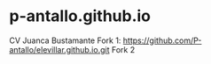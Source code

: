 # p-antallo.github.io
CV Juanca Bustamante
Fork 1: https://github.com/P-antallo/elevillar.github.io.git
Fork 2 
